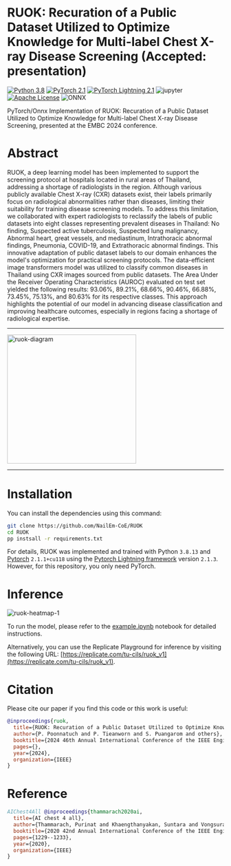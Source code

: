 # RUOK: Recuration of a Public Dataset Utilized to Optimize Knowledge for Multi-label Chest X-ray Disease Screening (Accepted: presentation)

[![Python 3.8](https://img.shields.io/badge/Python-3.8.13-3776AB.svg?style=flat&logo=python&logoColor=yellow)](https://www.python.org/downloads/release/python-3813/)
[![PyTorch 2.1](https://img.shields.io/badge/PyTorch-2.1.1+cu118-EE4C2C.svg?style=flat&logo=pytorch)](https://pytorch.org/)
[![PyTorch Lightning 2.1](https://img.shields.io/badge/pytorch-lightning-792ee5.svg?logo=PyTorch%20Lightning)](https://lightning.ai/pytorch-lightning)
![jupyter](https://img.shields.io/badge/Jupyter-Lab-F37626.svg?style=flat&logo=Jupyter)
[![Apache License](https://img.shields.io/badge/license-Apache%202.0-blue.svg)]()
![ONNX](https://a11ybadges.com/badge?logo=onnx)

PyTorch/Onnx Implementation of RUOK: Recuration of a Public Dataset Utilized to Optimize Knowledge for Multi-label Chest X-ray Disease Screening, presented at the EMBC 2024 conference.

# Abstract

RUOK, a deep learning model has been implemented to support the screening protocol at hospitals located in rural areas of Thailand, addressing a shortage of radiologists in the region. Although various publicly available Chest X-ray (CXR) datasets exist, their labels primarily focus on radiological abnormalities rather than diseases, limiting their suitability for training disease screening models. To address this limitation, we collaborated with expert radiologists to reclassify the labels of public datasets into eight classes representing prevalent diseases in Thailand: No finding, Suspected active tuberculosis, Suspected lung malignancy, Abnormal heart, great vessels, and mediastinum, Intrathoracic abnormal findings, Pneumonia, COVID-19, and Extrathoracic abnormal findings. This innovative adaptation of public dataset labels to our domain enhances the model's optimization for practical screening protocols. The data-efficient image transformers model was utilized to classify common diseases in Thailand using CXR images sourced from public datasets. The Area Under the Receiver Operating Characteristics (AUROC) evaluated on test set yielded the following results: 93.06%, 89.21%, 68.66%, 90.46%, 66.88%, 73.45%, 75.13%, and 80.63% for its respective classes. This approach highlights the potential of our model in advancing disease classification and improving healthcare outcomes, especially in regions facing a shortage of radiological expertise.

---

<img src="https://github.com/NailEm-CoE/RUOK/assets/15160408/35b1d29a-30af-4a6e-bd8c-d3202c51ecc3" alt="ruok-diagram" height="300">

---

# Installation

You can install the dependencies using this command:

```bash
git clone https://github.com/NailEm-CoE/RUOK
cd RUOK
pp instsall -r requirements.txt
```

For details, RUOK was implemented and trained with Python `3.8.13` and [Pytorch](https://pytorch.org/) `2.1.1+cu118` using the [Pytorch Lightning framework](https://lightning.ai/pytorch-lightning) version `2.1.3`. However, for this repository, you only need PyTorch.

# Inference

![ruok-heatmap-1](https://github.com/NailEm-CoE/RUOK/assets/15160408/a8c0c8ef-38c2-4561-8432-2455f0a3041e)

To run the model, please refer to the [example.ipynb](example.ipynb) notebook for detailed instructions.

Alternatively, you can use the Replicate Playground for inference by visiting the following URL: [https://replicate.com/tu-cils/ruok_v1](https://replicate.com/tu-cils/ruok_v1).

# Citation

Please cite our paper if you find this code or this work is useful:

```bibtex
@inproceedings{ruok,
  title={RUOK: Recuration of a Public Dataset Utilized to Optimize Knowledge for Multi-label Chest X-ray Disease Screening},
  author={P. Poonnatuch and P. Tieanworn and S. Puangarom and others},
  booktitle={2024 46th Annual International Conference of the IEEE Engineering in Medicine \& Biology Society (EMBC)},
  pages={},
  year={2024},
  organization={IEEE}
}
```

# Reference

```bibtex
AIChest4All @inproceedings{thammarach2020ai,
  title={AI chest 4 all},
  author={Thammarach, Purinat and Khaengthanyakan, Suntara and Vongsurakrai, Sethavudh and Phienphanich, Phongphan and Pooprasert, Pakinee and Yaemsuk, Akarachai and Vanichvarodom, Podsirin and Munpolsri, Namtip and Khwayotha, Sirihattaya and Lertkowit, Meyhininat and others},
  booktitle={2020 42nd Annual International Conference of the IEEE Engineering in Medicine \& Biology Society (EMBC)},
  pages={1229--1233},
  year={2020},
  organization={IEEE}
}
```
